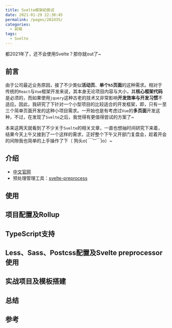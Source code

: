 ```yaml
---
title: Svelte框架初尝试
date: 2021-01-29 22:30:45
permalink: /pages/282d35/
categories:
  - 前端
tags:
  - Svelte
---
```


都2021年了，还不会使用Svelte？那你就out了~

## 前言

由于公司最近业务原因，接了不少类似**活动页**、**单个`h5`页面**的这种需求。相对于传统的`React`与`Vue`框架开发来说，其本身无论项目内容与大小，其**核心框架代码**是必须的，而如果使用`jquery`这种古老的技术又非常影响**开发效率与开发习惯**不适应。因此，我研究了下针对一个小型项目的比较适合的开发框架，即，只有一至三个简单页面开发的这种小项目需求。一开始也是有考虑过`Vue`的**多页面**开发这种，不过，在发现了`Svelte`之后，我觉得有更值得尝试的方案了~

本来这两天就看到了不少关于`Svelte`的相关文章，一直也想抽时间研究下来着，结果今天上午又接到了一个这样的需求，正好整个下午又开部门复盘会，趁着开会的间隙我也简单的上手操作了下（ 狗头o(*￣︶￣*)o）~

<!-- more -->

## 介绍

- [中文官网](https://www.sveltejs.cn/)
- 预处理管理工具：[svelte-preprocess](https://github.com/sveltejs/svelte-preprocess)

## 使用

## 项目配置及Rollup

## TypeScript支持

## Less、Sass、Postcss配置及Svelte preprocessor使用

## 实战项目及模板搭建

## 总结

## 参考
